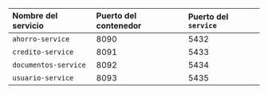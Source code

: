 | Nombre del servicio      | Puerto del contenedor | Puerto del `service` |
|:-------------------------|:----------------------|:---------------------|
| `ahorro-service`         | 8090                  | 5432                 |
| `credito-service`        | 8091                  | 5433                 |
| `documentos-service`     | 8092                  | 5434                 |
| `usuario-service`        | 8093                  | 5435                 |